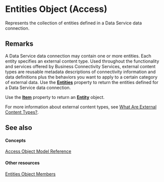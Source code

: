 
# Entities Object (Access)

Represents the collection of entities defined in a Data Service data connection.


## Remarks

A Data Service data connection may contain one or more entities. Each entity specifies an external content type. Used throughout the functionality and services offered by Business Connectivity Services, external content types are reusable metadata descriptions of connectivity information and data definitions plus the behaviors you want to apply to a certain category of external data. Use the  **[Entities](ad230b4d-0cf0-a7ad-fd1b-06d2a378f44b.md)** property to return the entities defined for a Data Service data connection.

Use the  **[Item](6e8e9b66-35c9-d436-6391-df424ad0f66f.md)** property to return an **[Entity](fbce3ef6-bca4-92c6-c191-fd89ad33e888.md)** object.

For more information about external content types, see [What Are External Content Types?](http://msdn.microsoft.com/en-us/library/ee556391%28office.14%29.aspx).


## See also


#### Concepts


[Access Object Model Reference](2de134a4-6c5c-d2a3-8377-f4dd973ba650.md)
#### Other resources


[Entities Object Members](8ed5f9c2-92e4-9ad3-112e-9e4682ac4235.md)